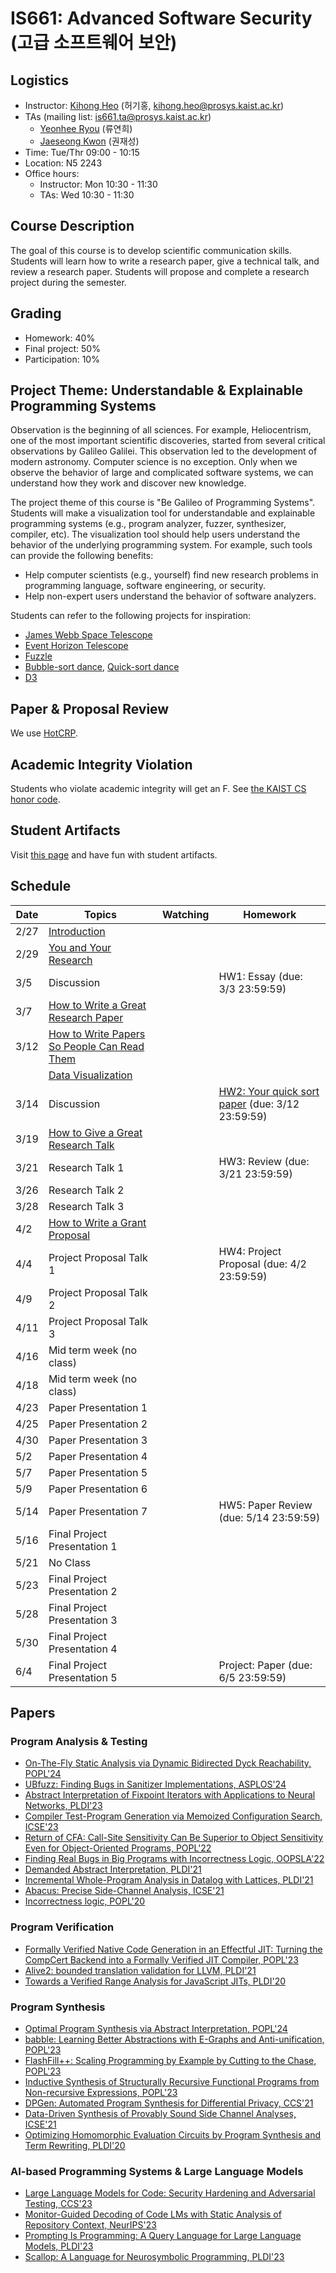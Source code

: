 # IS661: Advanced Software Security (고급 소프트웨어 보안)

## Logistics
- Instructor: [Kihong Heo](https://kihongheo.kaist.ac.kr) (허기홍, kihong.heo@prosys.kaist.ac.kr)
- TAs (mailing list: is661.ta@prosys.kaist.ac.kr)
  - [Yeonhee Ryou](https://yeonhee-ryou.github.io) (류연희)
  - [Jaeseong Kwon](https://doitman.kr) (권재성)
- Time: Tue/Thr 09:00 - 10:15
- Location: N5 2243
- Office hours:
  - Instructor: Mon 10:30 - 11:30
  - TAs: Wed 10:30 - 11:30

## Course Description
The goal of this course is to develop scientific communication skills.
Students will learn how to write a research paper, give a technical
talk, and review a research paper. Students will propose and complete
a research project during the semester.

## Grading
- Homework: 40%
- Final project: 50%
- Participation: 10%

## Project Theme: Understandable & Explainable Programming Systems
Observation is the beginning of all sciences.
For example, Heliocentrism, one of the most important scientific discoveries,
started from several critical observations by Galileo Galilei.
This observation led to the development of modern astronomy.
Computer science is no exception.
Only when we observe the behavior of large and complicated software systems,
we can understand how they work and discover new knowledge.

The project theme of this course is "Be Galileo of Programming Systems".
Students will make a visualization tool for understandable and explainable
programming systems (e.g., program analyzer, fuzzer, synthesizer, compiler, etc).
The visualization tool should help users understand the behavior of the
underlying programming system. For example, such tools can provide the following benefits:
- Help computer scientists (e.g., yourself) find new research problems in programming language, software engineering, or security.
- Help non-expert users understand the behavior of software analyzers.

Students can refer to the following projects for inspiration:
- [James Webb Space Telescope](https://webb.nasa.gov)
- [Event Horizon Telescope](https://eventhorizontelescope.org)
- [Fuzzle](https://softsec-kaist.github.io/Fuzzle/)
- [Bubble-sort dance](https://www.youtube.com/watch?v=Iv3vgjM8Pv4), [Quick-sort dance](https://www.youtube.com/watch?v=3San3uKKHgg)
- [D3](https://d3js.org)

## Paper & Proposal Review
We use [HotCRP](https://kaist-asos2024.hotcrp.com).

## Academic Integrity Violation
Students who violate academic integrity will get an F.
See [the KAIST CS honor code](https://docs.google.com/forms/d/e/1FAIpQLSdSn63tEvq6R0G6n3Cz7jKX16RWvDy2giBKm8EVJtQHUBJoDA/viewform).

## Student Artifacts
Visit [this page](student_artifacts.md) and have fun with student artifacts.

## Schedule
|Date|Topics|Watching|Homework|
|----|------|:--------------:|--------|
|2/27|[Introduction](slides/lecture1.pdf)|||
|2/29|[You and Your Research](https://www.cs.virginia.edu/~robins/YouAndYourResearch.html)|[<img src="icons/youtube.png" width="16" />](https://www.youtube.com/watch?v=a1zDuOPkMSw)||
|3/5 |Discussion||HW1: Essay (due: 3/3 23:59:59)|
|3/7 |[How to Write a Great Research Paper](assets/simon-papers.pdf)|[<img src="icons/youtube.png" width="16" />](https://www.youtube.com/watch?v=WP-FkUaOcOM)||
|3/12|[How to Write Papers So People Can Read Them](assets/talk-plmw16.pdf)|[<img src="icons/youtube.png" width="16" />](https://www.youtube.com/watch?v=KfEVdMMY1aQ)||
|    |[Data Visualization](assets/data-viz.pdf)|[<img src="icons/youtube.png" width="16" />](https://www.youtube.com/watch?v=Hfx1X9WSGYQ)||
|3/14|Discussion||[HW2: Your quick sort paper](quicksort.md) (due: 3/12 23:59:59)|
|3/19|[How to Give a Great Research Talk](assets/simon-talks.pdf)|[<img src="icons/youtube.png" width="16" />](https://www.youtube.com/watch?v=sT_-owjKIbA)||
|3/21|Research Talk 1||HW3: Review (due: 3/21 23:59:59)|
|3/26|Research Talk 2|||
|3/28|Research Talk 3|||
|4/2 |[How to Write a Grant Proposal](assets/simon-proposal.pdf)|[<img src="icons/youtube.png" width="16" />](https://www.youtube.com/watch?v=nEuK54bo6RE)||
|4/4 |Project Proposal Talk 1||HW4: Project Proposal (due: 4/2 23:59:59)|
|4/9 |Project Proposal Talk 2|||
|4/11 |Project Proposal Talk 3|||
|4/16|Mid term week (no class)|||
|4/18|Mid term week (no class)|||
|4/23 |Paper Presentation 1|||
|4/25 |Paper Presentation 2|||
|4/30 |Paper Presentation 3|||
|5/2 |Paper Presentation 4|||
|5/7 |Paper Presentation 5|||
|5/9 |Paper Presentation 6|||
|5/14 |Paper Presentation 7||HW5: Paper Review (due: 5/14 23:59:59)|
|5/16 |Final Project Presentation 1|||
|5/21 |No Class|||
|5/23 |Final Project Presentation 2|||
|5/28 |Final Project Presentation 3|||
|5/30 |Final Project Presentation 4|||
|6/4 |Final Project Presentation 5||Project: Paper (due: 6/5 23:59:59)|

## Papers
### Program Analysis & Testing
- [On-The-Fly Static Analysis via Dynamic Bidirected Dyck Reachability, POPL'24](https://arxiv.org/abs/2311.04319)
- [UBfuzz: Finding Bugs in Sanitizer Implementations, ASPLOS'24](https://arxiv.org/abs/2401.04538)
- [Abstract Interpretation of Fixpoint Iterators with Applications to Neural Networks, PLDI'23](https://arxiv.org/abs/2110.08260)
- [Compiler Test-Program Generation via Memoized Configuration Search, ICSE'23](https://ieeexplore.ieee.org/document/10172512)
- [Return of CFA: Call-Site Sensitivity Can Be Superior to Object Sensitivity Even for Object-Oriented Programs, POPL'22](https://dl.acm.org/doi/abs/10.1145/3498720)
- [Finding Real Bugs in Big Programs with Incorrectness Logic, OOPSLA'22](https://dl.acm.org/doi/10.1145/3527325)
- [Demanded Abstract Interpretation, PLDI'21](https://dl.acm.org/doi/10.1145/3453483.3454044)
- [Incremental Whole-Program Analysis in Datalog with Lattices, PLDI'21](https://dl.acm.org/doi/10.1145/3453483.3454026)
- [Abacus: Precise Side-Channel Analysis, ICSE'21](https://ieeexplore.ieee.org/document/9402127)
- [Incorrectness logic, POPL'20](https://dl.acm.org/doi/10.1145/3371078)

### Program Verification
- [Formally Verified Native Code Generation in an Effectful JIT: Turning the CompCert Backend into a Formally Verified JIT Compiler, POPL'23](https://dl.acm.org/doi/abs/10.1145/3571202)
- [Alive2: bounded translation validation for LLVM, PLDI'21](https://dl.acm.org/doi/10.1145/3453483.3454030)
- [Towards a Verified Range Analysis for JavaScript JITs, PLDI'20](https://www.cs.utexas.edu/~hovav/dist/vera.pdf)

### Program Synthesis
- [Optimal Program Synthesis via Abstract Interpretation, POPL'24](https://dl.acm.org/doi/10.1145/3632858)
- [babble: Learning Better Abstractions with E-Graphs and Anti-unification, POPL'23](https://dl.acm.org/doi/abs/10.1145/3571207)
- [FlashFill++: Scaling Programming by Example by Cutting to the Chase, POPL'23](https://dl.acm.org/doi/abs/10.1145/3571226)
- [Inductive Synthesis of Structurally Recursive Functional Programs from Non-recursive Expressions, POPL'23](https://dl.acm.org/doi/abs/10.1145/3571263)
- [DPGen: Automated Program Synthesis for Differential Privacy, CCS'21](https://arxiv.org/abs/2109.07441)
- [Data-Driven Synthesis of Provably Sound Side Channel Analyses, ICSE'21](https://ieeexplore.ieee.org/document/9402113)
- [Optimizing Homomorphic Evaluation Circuits by Program Synthesis and Term Rewriting, PLDI'20](https://dl.acm.org/doi/abs/10.1145/3385412.3385996)

### AI-based Programming Systems & Large Language Models
- [Large Language Models for Code: Security Hardening and Adversarial Testing, CCS'23](https://arxiv.org/abs/2302.05319)
- [Monitor-Guided Decoding of Code LMs with Static Analysis of Repository Context, NeurIPS'23](https://openreview.net/forum?id=qPUbKxKvXq&noteId=98Ukj82fSP)
- [Prompting Is Programming: A Query Language for Large Language Models, PLDI'23](https://dl.acm.org/doi/abs/10.1145/3591300)
- [Scallop: A Language for Neurosymbolic Programming, PLDI'23](https://dl.acm.org/doi/10.1145/3591280)
